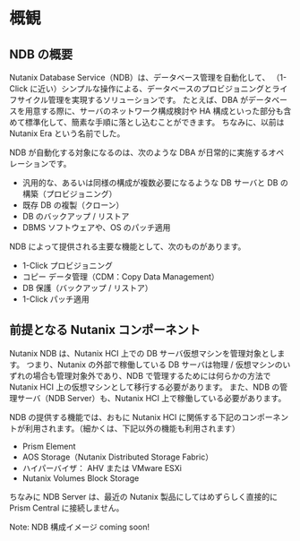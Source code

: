 # 概観

## NDB の概要

Nutanix Database Service（NDB）は、データベース管理を自動化して、
（1-Click に近い）シンプルな操作による、データベースのプロビジョニングとライフサイクル管理を実現するソリューションです。
たとえば、DBA がデータベースを用意する際に、サーバのネットワーク構成検討や HA 構成といった部分も含めて標準化して、簡素な手順に落とし込むことができます。
ちなみに、以前は Nutanix Era という名前でした。


NDB が自動化する対象になるのは、次のような DBA が日常的に実施するオペレーションです。
* 汎用的な、あるいは同様の構成が複数必要になるような DB サーバと DB の構築（プロビジョニング）
* 既存 DB の複製（クローン）
* DB のバックアップ / リストア
* DBMS ソフトウェアや、OS のパッチ適用

NDB によって提供される主要な機能として、次のものがあります。
* 1-Click プロビジョニング
* コピー データ管理（CDM：Copy Data Management）
* DB 保護（バックアップ / リストア）
* 1-Click パッチ適用


## 前提となる Nutanix コンポーネント

Nutanix NDB は、Nutanix HCI 上での DB サーバ仮想マシンを管理対象とします。
つまり、Nutanix の外部で稼働している DB サーバは物理 / 仮想マシンのいずれの場合も管理対象外であり、NDB で管理するためには何らかの方法で Nutanix HCI 上の仮想マシンとして移行する必要があります。
また、NDB の管理サーバ（NDB Server）も、Nutanix HCI 上で稼働している必要があります。

NDB の提供する機能では、おもに Nutanix HCI に関係する下記のコンポーネントが利用されます。（細かくは、下記以外の機能も利用されます）
* Prism Element
* AOS Storage（Nutanix Distributed Storage Fabric）
* ハイパーバイザ： AHV または VMware ESXi
* Nutanix Volumes Block Storage

ちなみに NDB Server は、最近の Nutanix 製品にしてはめずらしく直接的に Prism Central に接続しません。

Note: NDB 構成イメージ coming soon!
